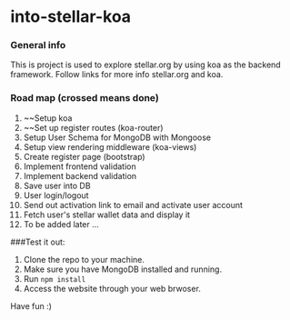 # into-stellar-koa

### General info
This is project is used to explore stellar.org by using koa as the backend framework.
Follow links for more info stellar.org and koa.

### Road map (crossed means done)
1. ~~Setup koa
2. ~~Set up register routes (koa-router)
3. Setup User Schema for MongoDB with Mongoose
4. Setup view rendering middleware (koa-views)
5. Create register page (bootstrap)
6. Implement frontend validation
7. Implement backend validation
8. Save user into DB
9. User login/logout
10. Send out activation link to email and activate user account
11. Fetch user's stellar wallet data and display it
12. To be added later ...


###Test it out:
1. Clone the repo to your machine.
2. Make sure you have MongoDB installed and running.
3. Run `npm install`
4. Access the website through your web brwoser.

Have fun :)
